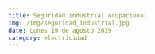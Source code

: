 ```yaml
---
title: Seguridad industrial ocupacional
img: /img/seguridad_industrial.jpg
date: Lunes 19 de agosto 2019
category: electricidad
---
```

